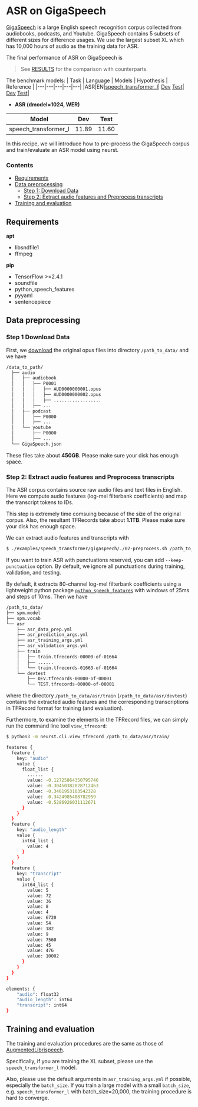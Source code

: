 # ASR on GigaSpeech

[GigaSpeech](https://github.com/SpeechColab/GigaSpeech) is a large English speech recognition corpus collected from audiobooks, podcasts, and Youtube. GigaSpeech contains 5 subsets of different sizes for difference usages. We use the largest subset XL which has 10,000 hours of audio as the training data for ASR.

The final performance of ASR on GigaSpeech is

> See [RESULTS](/examples/speech_transformer/gigaspeech/RESULTS.md) for the comparison with counterparts.

The benchmark models:
| Task | Language | Models | Hypothesis | Reference |
|---|---|---|---|---|
|ASR|EN|[speech_transformer_l](https://lf3-nlp-opensource.bytetos.com/obj/nlp-opensource/neurst/speech_to_text/gigaspeech/ckpt.tgz)| [Dev](https://lf3-nlp-opensource.bytetos.com/obj/nlp-opensource/neurst/speech_to_text/gigaspeech/hypo_dev.txt) [Test](https://lf3-nlp-opensource.bytetos.com/obj/nlp-opensource/neurst/speech_to_text/gigaspeech/hypo_test.txt)| [Dev](https://lf3-nlp-opensource.bytetos.com/obj/nlp-opensource/neurst/speech_to_text/gigaspeech/ref_dev.txt) [Test](https://lf3-nlp-opensource.bytetos.com/obj/nlp-opensource/neurst/speech_to_text/gigaspeech/ref_test.txt)|

- **ASR (dmodel=1024, WER)**

|Model|Dev|Test|
|---|---|---|
|speech_transformer_l |11.89|11.60|

In this recipe, we will introduce how to pre-process the GigaSpeech corpus and train/evaluate an ASR model using neurst.

### Contents
* [Requirements](#requirements)
* [Data preprocessing](#data-preprocessing)
    * [Step 1: Download Data](#step-1-download-data)
    * [Step 2: Extract audio features and Preprocess transcripts](#step-2-extract-audio-features-and-preprocess-transcripts)
* [Training and evaluation](#training-and-evaluation)

## Requirements

**apt**
- libsndfile1
- ffmpeg

**pip**
- TensorFlow >=2.4.1
- soundfile
- python_speech_features
- pyyaml
- sentencepiece


## Data preprocessing
### Step 1 Download Data
First, we [download](https://github.com/SpeechColab/GigaSpeech) the original opus files into directory `/path_to_data/` and we have
```bash
/data_to_path/
  ├── audio
  │   ├── audiobook
  │   │   ├── P0001
  │   │   │   ├── AUD0000000001.opus
  │   │   │   ├── AUD0000000002.opus
  │   │   │   ├── ..................
  │   │   ├── ...
  │   ├── podcast
  │   │   ├── P0000
  │   │   ├── ...
  │   └── youtube
  │       ├── P0000
  │       ├── ...
  └── GigaSpeech.json
```
These files take about **450GB**. Please make sure your disk has enough space.

### Step 2: Extract audio features and Preprocess transcripts
The ASR corpus contains source raw audio files and text files in English. Here we compute audio features (log-mel filterbank coefficients) and map the transcript tokens to IDs.

This step is extremely time comsuing because of the size of the original corpus. Also, the resultant TFRecords take about **1.1TB**. Please make sure your disk has enough space.

We can extract audio features and transcripts with
```bash
$ ./examples/speech_transformer/gigaspeech/./02-preprocess.sh /path_to_data subset 
``` 
If you want to train ASR with punctuations reserved, you can add `--keep-punctuation` option. By default, we ignore all punctuations during training, validation, and testing.

By default, it extracts 80-channel log-mel filterbank coefficients using a lightweight python package [`python_speech_features`](https://github.com/jameslyons/python_speech_features) with windows of 25ms and steps of 10ms. Then we have
```bash
/path_to_data/
├── spm.model
├── spm.vocab
└── asr
    ├── asr_data_prep.yml
    ├── asr_prediction_args.yml
    ├── asr_training_args.yml
    ├── asr_validation_args.yml
    ├── train
    │   ├── train.tfrecords-00000-of-01664
    │   ├── ......
    │   └── train.tfrecords-01663-of-01664
    └── devtest
        ├── DEV.tfrecords-00000-of-00001
        └── TEST.tfrecords-00000-of-00001
```
where the directory `/path_to_data/asr/train` (`/path_to_data/asr/devtest`) contains the extracted audio features and the corresponding transcriptions in TFRecord format for training (and evaluation). 

Furthermore, to examine the elements in the TFRecord files, we can simply run the command line tool `view_tfrecord`:
```bash
$ python3 -m neurst.cli.view_tfrecord /path_to_data/asr/train/

features {
  feature {
    key: "audio"
    value {
      float_list {
        ......
        value: -0.12725864350795746
        value: -0.30450382828712463
        value: -0.3461953103542328
        value: -0.3424985408782959
        value: -0.5286926031112671
      }
    }
  }
  feature {
    key: "audio_length"
    value {
      int64_list {
        value: 4
      }
    }
  }
  feature {
    key: "transcript"
    value {
      int64_list {
        value: 5
        value: 72
        value: 36
        value: 8
        value: 4
        value: 6720
        value: 54
        value: 182
        value: 9
        value: 7560
        value: 45
        value: 476
        value: 10002
      }
    }
  }
}

elements: {
    "audio": float32
    "audio_length": int64
    "transcript": int64
}
```

## Training and evaluation

The training and evaluation procedures are the same as those of [AugmentedLibrispeech](/examples/speech_to_text/augmented_librispeech/README.md).

Specifically, if you are training the XL subset, please use the `speech_transformer_l` model. 

Also, please use the default arguments in `asr_training_args.yml` if possible, especially the `batch_size`. If you train a large model with a small `batch_size`, e.g. `speech_transformer_l` with batch_size=20,000, the training procedure is hard to converge.